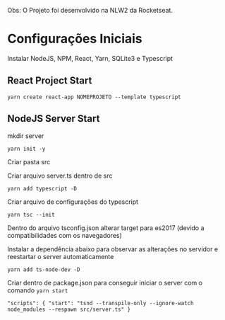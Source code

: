 Obs: O Projeto foi desenvolvido na NLW2 da Rocketseat.

# Configurações Iniciais

Instalar NodeJS, NPM, React, Yarn, SQLite3 e Typescript

## React Project Start
`yarn create react-app NOMEPROJETO --template typescript`

## NodeJS Server Start
mkdir server

`yarn init -y`

Criar pasta src

Criar arquivo server.ts dentro de src

`yarn add typescript -D`

Criar arquivo de configurações do typescript

`yarn tsc --init`

Dentro do arquivo tsconfig.json alterar target para es2017 (devido a compatibilidades com os navegadores)

Instalar a dependência abaixo para observar as alterações no servidor e reestartar o server automaticamente

`yarn add ts-node-dev -D`

Criar dentro de package.json para conseguir iniciar o server com o comando `yarn start`

`"scripts": {
    "start": "tsnd --transpile-only --ignore-watch node_modules --respawn src/server.ts"
  }`
